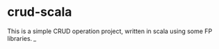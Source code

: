 # crud-scala

This is a simple CRUD operation project, written in scala using some FP libraries. *_*
